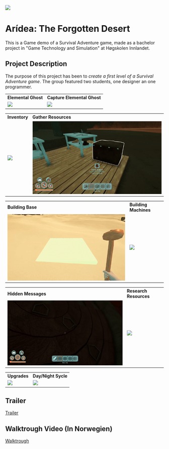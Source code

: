 <img src="https://github.com/Bsktrrl/Bsktrrl.github.io/blob/main/images/Aridea/Aridea.gif" width="70%"/><br>

# Arídea: The Forgotten Desert
This is a Game demo of a Survival Adventure game, made as a bachelor project in "Game Technology and Simulation" at Høgskolen Innlandet.

## Project Description
The purpose of this project has been to *create a first level of a Survival Adventure game*. The group featured two students, one designer an one programmer. 

<table width="70%">
      <tr><td><b>Elemental Ghost</b></td>
      <td><b>Capture Elemental Ghost</b></td></tr>
      <tr><td><img src="https://github.com/Bsktrrl/Bsktrrl.github.io/blob/main/images/Aridea/video1.gif"/></td>
      <td><img src="https://github.com/Bsktrrl/Bsktrrl.github.io/blob/main/images/Aridea/video6.gif"/></td>
</table>
<table width="70%">
      <tr><td><b>Inventory</b></td>
      <td><b>Gather Resources</b></td></tr>
      <tr><td><img src="https://github.com/Bsktrrl/Bsktrrl.github.io/blob/main/images/Aridea/video9.gif"/></td>
      <td><img src="https://github.com/Bsktrrl/Bsktrrl.github.io/blob/main/images/Aridea/video4.gif"/></td></tr>
</table>
<table width="70%">
      <tr><td><b>Building Base</b></td>
      <td><b>Building Machines</b></td></tr>
      <tr><td><img src="https://github.com/Bsktrrl/Bsktrrl.github.io/blob/main/images/Aridea/video8.gif"/></td>
      <td><img src="https://github.com/Bsktrrl/Bsktrrl.github.io/blob/main/images/Aridea/video7.gif"/><br></td>
</table>
<table width="70%">
      <tr><td><b>Hidden Messages</b></td>
      <td><b>Research Resources</b></td></tr>
      <tr><td><img src="https://github.com/Bsktrrl/Bsktrrl.github.io/blob/main/images/Aridea/video2.gif"/></td>
      <td><img src="https://github.com/Bsktrrl/Bsktrrl.github.io/blob/main/images/Aridea/video3.gif"/><br></td>
</table>
<table width="70%">
      <tr><td><b>Upgrades</b></td>
      <td><b>Day/Night Sycle</b></td></tr>
      <tr><td><img src="https://github.com/Bsktrrl/Bsktrrl.github.io/blob/main/images/Aridea/video10.gif"/></td>
      <td><img src="https://github.com/Bsktrrl/Bsktrrl.github.io/blob/main/images/Aridea/video5.gif"/></td>
</table>



## Trailer
<a href="https://www.youtube.com/watch?v=pDAvvrkOj6U" class="special">Trailer</a>

## Walktrough Video (In Norwegien)
<a href="https://www.youtube.com/watch?v=AQKkpu5VTW0" class="special">Walktrough</a>
